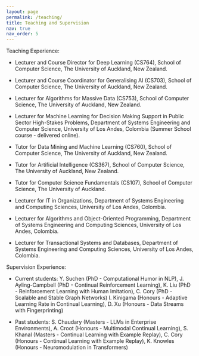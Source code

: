```yaml
---
layout: page
permalink: /teaching/
title: Teaching and Supervision
nav: true
nav_order: 5
---
```


Teaching Experience:

- Lecturer and Course Director for Deep Learning (CS764), School of Computer Science, The University of Auckland, New Zealand.

- Lecturer and Course Coordinator for Generalising AI (CS703), School of Computer Science, The University of Auckland, New Zealand.

- Lecturer for Algorithms for Massive Data (CS753), School of Computer Science, The University of Auckland, New Zealand.

- Lecturer for Machine Learning for Decision Making Support in Public Sector High-Stakes Problems, Department of Systems Engineering and Computer Science, University of Los Andes, Colombia (Summer School course - delivered online).

- Tutor for Data Mining and Machine Learning (CS760), School of Computer Science, The University of Auckland, New Zealand.

- Tutor for Artificial Intelligence (CS367), School of Computer Science, The University of Auckland, New Zealand.

- Tutor for Computer Science Fundamentals (CS107), School of Computer Science, The University of Auckland.

- Lecturer for IT in Organizations, Department of Systems Engineering and Computing Sciences, University of Los Andes, Colombia. 

- Lecturer for Algorithms and Object-Oriented Programming, Department of Systems Engineering and Computing Sciences, University of Los Andes, Colombia.

- Lecturer for Transactional Systems and Databases, Department of Systems Engineering and Computing Sciences, University of Los Andes, Colombia.


Supervision Experience: 

- Current students: Y. Suchen (PhD - Computational Humor in NLP), J. Ayling-Campbell (PhD - Continual Reinforcement Learning), K. Liu (PhD - Reinforcement Learning with Human Imitation), C. Cory (PhD - Scalable and Stable Graph Networks) I. Kinigama (Honours - Adaptive Learning Rate in Continual Learning), D. Xu (Honours - Data Streams with Fingerprinting)

- Past students: S. Chaudary (Masters - LLMs in Enterprise Environments), A. Croot (Honours - Multimodal Continual Learning), S. Khanal (Masters - Continual Learning with Example Replay), C. Cory (Honours - Continual Learning with Example Replay), K. Knowles (Honours - Neuromodulation in Transformers)


